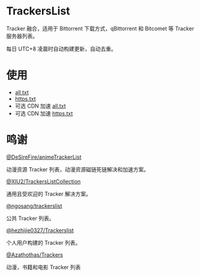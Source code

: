 # TrackersList

Tracker 融合，适用于 Bittorrent 下载方式，qBittorrent 和 Bitcomet 等 Tracker 服务器列表。

每日 UTC+8 凌晨时自动构建更新，自动去重。

# 使用

- [all.txt](https://raw.githubusercontent.com/EricLeeaaaaa/TrackersList/main/all.txt) 
- [https.txt](https://raw.githubusercontent.com/EricLeeaaaaa/TrackersList/main/https.txt) 
- 可选 CDN 加速 [all.txt](https://ghproxy.com/https://raw.githubusercontent.com/EricLeeaaaaa/TrackersList/main/all.txt)
- 可选 CDN 加速 [https.txt](https://ghproxy.com/https://raw.githubusercontent.com/EricLeeaaaaa/TrackersList/main/https.txt)

# 鸣谢

[@DeSireFire/animeTrackerList](https://github.com/DeSireFire/animeTrackerList)

动漫资源 Tracker 列表，动漫资源磁链死链解决和加速方案。

[@XIU2/TrackersListCollection](https://github.com/XIU2/TrackersListCollection)

通用且受欢迎的 Tracker 解决方案。

[@ngosang/trackerslist](https://github.com/ngosang/trackerslist)

公共 Tracker 列表。

[@hezhijie0327/Trackerslist](https://github.com/hezhijie0327/Trackerslist)

个人用户构建的 Tracker 列表。

[@Azathothas/Trackers](https://github.com/Azathothas/Trackers)

动漫，书籍和电影 Tracker 列表
